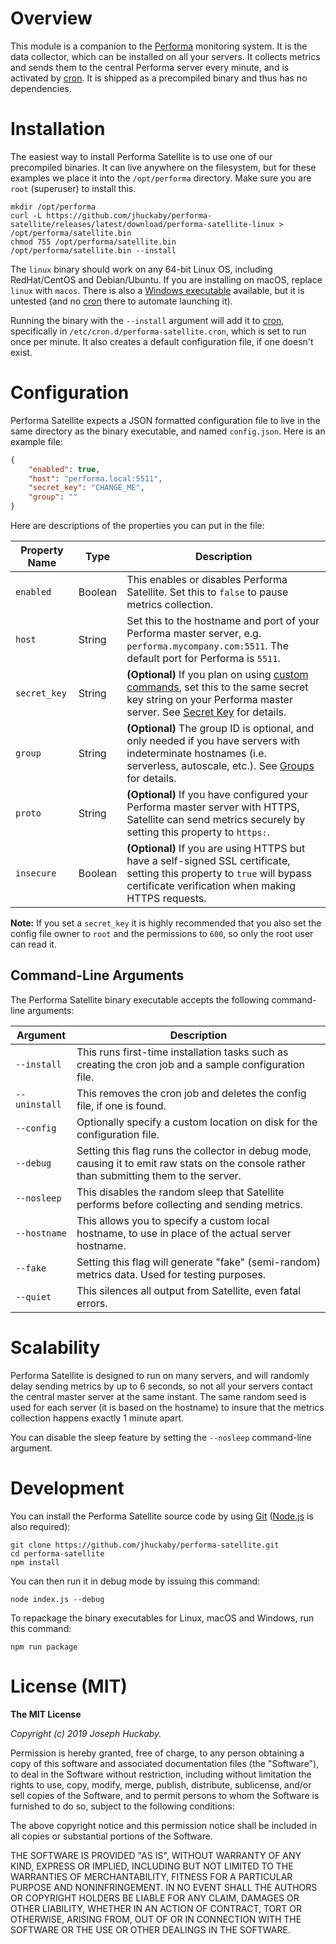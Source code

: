 # Overview

This module is a companion to the [Performa](https://github.com/jhuckaby/performa) monitoring system.  It is the data collector, which can be installed on all your servers.  It collects metrics and sends them to the central Performa server every minute, and is activated by [cron](https://en.wikipedia.org/wiki/Cron).  It is shipped as a precompiled binary and thus has no dependencies.

# Installation

The easiest way to install Performa Satellite is to use one of our precompiled binaries.  It can live anywhere on the filesystem, but for these examples we place it into the `/opt/performa` directory.  Make sure you are `root` (superuser) to install this.

```
mkdir /opt/performa
curl -L https://github.com/jhuckaby/performa-satellite/releases/latest/download/performa-satellite-linux > /opt/performa/satellite.bin
chmod 755 /opt/performa/satellite.bin
/opt/performa/satellite.bin --install
```

The `linux` binary should work on any 64-bit Linux OS, including RedHat/CentOS and Debian/Ubuntu.  If you are installing on macOS, replace `linux` with `macos`.  There is also a [Windows executable](https://github.com/jhuckaby/performa-satellite/releases/download/v1.0.0/performa-satellite-win.exe) available, but it is untested (and no [cron](https://en.wikipedia.org/wiki/Cron) there to automate launching it).

Running the binary with the `--install` argument will add it to [cron](https://en.wikipedia.org/wiki/Cron), specifically in `/etc/cron.d/performa-satellite.cron`, which is set to run once per minute.  It also creates a default configuration file, if one doesn't exist.

# Configuration

Performa Satellite expects a JSON formatted configuration file to live in the same directory as the binary executable, and named `config.json`.  Here is an example file:

```json
{
	"enabled": true,
	"host": "performa.local:5511",
	"secret_key": "CHANGE_ME",
	"group": ""
}
```

Here are descriptions of the properties you can put in the file:

| Property Name | Type | Description |
|---------------|------|-------------|
| `enabled` | Boolean | This enables or disables Performa Satellite.  Set this to `false` to pause metrics collection. |
| `host` | String | Set this to the hostname and port of your Performa master server, e.g. `performa.mycompany.com:5511`.  The default port for Performa is `5511`. |
| `secret_key` | String | **(Optional)** If you plan on using [custom commands](https://github.com/jhuckaby/performa#commands), set this to the same secret key string on your Performa master server.  See [Secret Key](https://github.com/jhuckaby/performa#secret_key) for details. |
| `group` | String | **(Optional)** The group ID is optional, and only needed if you have servers with indeterminate hostnames (i.e. serverless, autoscale, etc.).  See [Groups](https://github.com/jhuckaby/performa#groups) for details. |
| `proto` | String | **(Optional)** If you have configured your Performa master server with HTTPS, Satellite can send metrics securely by setting this property to `https:`. |
| `insecure` | Boolean | **(Optional)** If you are using HTTPS but have a self-signed SSL certificate, setting this property to `true` will bypass certificate verification when making HTTPS requests. |

**Note:** If you set a `secret_key` it is highly recommended that you also set the config file owner to `root` and the permissions to `600`, so only the root user can read it.

## Command-Line Arguments

The Performa Satellite binary executable accepts the following command-line arguments:

| Argument | Description |
|----------|-------------|
| `--install` | This runs first-time installation tasks such as creating the cron job and a sample configuration file. |
| `--uninstall` | This removes the cron job and deletes the config file, if one is found. |
| `--config` | Optionally specify a custom location on disk for the configuration file. |
| `--debug` | Setting this flag runs the collector in debug mode, causing it to emit raw stats on the console rather than submitting them to the server. |
| `--nosleep` | This disables the random sleep that Satellite performs before collecting and sending metrics. |
| `--hostname` | This allows you to specify a custom local hostname, to use in place of the actual server hostname. |
| `--fake` | Setting this flag will generate "fake" (semi-random) metrics data.  Used for testing purposes. |
| `--quiet` | This silences all output from Satellite, even fatal errors. |

# Scalability

Performa Satellite is designed to run on many servers, and will randomly delay sending metrics by up to 6 seconds, so not all your servers contact the central master server at the same instant.  The same random seed is used for each server (it is based on the hostname) to insure that the metrics collection happens exactly 1 minute apart.

You can disable the sleep feature by setting the `--nosleep` command-line argument.

# Development

You can install the Performa Satellite source code by using [Git](https://en.wikipedia.org/wiki/Git) ([Node.js](https://nodejs.org/) is also required):

```
git clone https://github.com/jhuckaby/performa-satellite.git
cd performa-satellite
npm install
```

You can then run it in debug mode by issuing this command:

```
node index.js --debug
```

To repackage the binary executables for Linux, macOS and Windows, run this command:

```
npm run package
```

# License (MIT)

**The MIT License**

*Copyright (c) 2019 Joseph Huckaby.*

Permission is hereby granted, free of charge, to any person obtaining a copy
of this software and associated documentation files (the "Software"), to deal
in the Software without restriction, including without limitation the rights
to use, copy, modify, merge, publish, distribute, sublicense, and/or sell
copies of the Software, and to permit persons to whom the Software is
furnished to do so, subject to the following conditions:

The above copyright notice and this permission notice shall be included in
all copies or substantial portions of the Software.

THE SOFTWARE IS PROVIDED "AS IS", WITHOUT WARRANTY OF ANY KIND, EXPRESS OR
IMPLIED, INCLUDING BUT NOT LIMITED TO THE WARRANTIES OF MERCHANTABILITY,
FITNESS FOR A PARTICULAR PURPOSE AND NONINFRINGEMENT. IN NO EVENT SHALL THE
AUTHORS OR COPYRIGHT HOLDERS BE LIABLE FOR ANY CLAIM, DAMAGES OR OTHER
LIABILITY, WHETHER IN AN ACTION OF CONTRACT, TORT OR OTHERWISE, ARISING FROM,
OUT OF OR IN CONNECTION WITH THE SOFTWARE OR THE USE OR OTHER DEALINGS IN
THE SOFTWARE.
